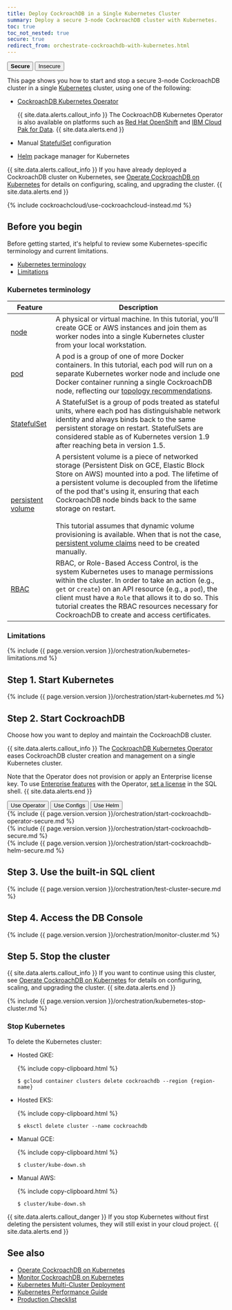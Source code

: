 ```yaml
---
title: Deploy CockroachDB in a Single Kubernetes Cluster
summary: Deploy a secure 3-node CockroachDB cluster with Kubernetes.
toc: true
toc_not_nested: true
secure: true
redirect_from: orchestrate-cockroachdb-with-kubernetes.html
---
```


<div class="filters filters-big clearfix">
  <button class="filter-button current"><strong>Secure</strong></button>
  <a href="deploy-cockroachdb-with-kubernetes-insecure.html"><button class="filter-button">Insecure</button></a>
</div>

This page shows you how to start and stop a secure 3-node CockroachDB cluster in a single [Kubernetes](http://kubernetes.io/) cluster, using one of the following:

- [CockroachDB Kubernetes Operator](https://github.com/cockroachdb/cockroach-operator)
    
    {{ site.data.alerts.callout_info }}
    The CockroachDB Kubernetes Operator is also available on platforms such as [Red Hat OpenShift](deploy-cockroachdb-with-kubernetes-openshift.html) and [IBM Cloud Pak for Data](https://www.ibm.com/products/cloud-pak-for-data).
    {{ site.data.alerts.end }}

- Manual [StatefulSet](http://kubernetes.io/docs/concepts/abstractions/controllers/statefulsets/) configuration

- [Helm](https://helm.sh/) package manager for Kubernetes

{{ site.data.alerts.callout_info }}
If you have already deployed a CockroachDB cluster on Kubernetes, see [Operate CockroachDB on Kubernetes](operate-cockroachdb-kubernetes.html) for details on configuring, scaling, and upgrading the cluster.
{{ site.data.alerts.end }}

{%  include cockroachcloud/use-cockroachcloud-instead.md %}

## Before you begin

Before getting started, it's helpful to review some Kubernetes-specific terminology and current limitations.

- [Kubernetes terminology](#kubernetes-terminology)
- [Limitations](#limitations)

### Kubernetes terminology

Feature | Description
--------|------------
[node](https://kubernetes.io/docs/concepts/architecture/nodes/) | A physical or virtual machine. In this tutorial, you'll create GCE or AWS instances and join them as worker nodes into a single Kubernetes cluster from your local workstation.
[pod](http://kubernetes.io/docs/user-guide/pods/) | A pod is a group of one of more Docker containers. In this tutorial, each pod will run on a separate Kubernetes worker node and include one Docker container running a single CockroachDB node, reflecting our [topology recommendations](recommended-production-settings.html#topology).
[StatefulSet](http://kubernetes.io/docs/concepts/abstractions/controllers/statefulsets/) | A StatefulSet is a group of pods treated as stateful units, where each pod has distinguishable network identity and always binds back to the same persistent storage on restart. StatefulSets are considered stable as of Kubernetes version 1.9 after reaching beta in version 1.5.
[persistent volume](http://kubernetes.io/docs/user-guide/persistent-volumes/) | A persistent volume is a piece of networked storage (Persistent Disk on GCE, Elastic Block Store on AWS) mounted into a pod. The lifetime of a persistent volume is decoupled from the lifetime of the pod that's using it, ensuring that each CockroachDB node binds back to the same storage on restart.<br><br>This tutorial assumes that dynamic volume provisioning is available. When that is not the case, [persistent volume claims](http://kubernetes.io/docs/user-guide/persistent-volumes/#persistentvolumeclaims) need to be created manually.
[RBAC](https://kubernetes.io/docs/reference/access-authn-authz/rbac/) | RBAC, or Role-Based Access Control, is the system Kubernetes uses to manage permissions within the cluster. In order to take an action (e.g., `get` or `create`) on an API resource (e.g., a `pod`), the client must have a `Role` that allows it to do so. This tutorial creates the RBAC resources necessary for CockroachDB to create and access certificates.

### Limitations

{%  include {{  page.version.version  }}/orchestration/kubernetes-limitations.md %}

## Step 1. Start Kubernetes

{%  include {{  page.version.version  }}/orchestration/start-kubernetes.md %}

## Step 2. Start CockroachDB

Choose how you want to deploy and maintain the CockroachDB cluster.

{{ site.data.alerts.callout_info }}
The [CockroachDB Kubernetes Operator](https://github.com/cockroachdb/cockroach-operator) eases CockroachDB cluster creation and management on a single Kubernetes cluster.

Note that the Operator does not provision or apply an Enterprise license key. To use [Enterprise features](enterprise-licensing.html) with the Operator, [set a license](licensing-faqs.html#set-a-license) in the SQL shell.
{{ site.data.alerts.end }}

<div class="filters filters-big clearfix">
    <button class="filter-button" data-scope="operator">Use Operator</button>
    <button class="filter-button" data-scope="manual">Use Configs</button>
    <button class="filter-button" data-scope="helm">Use Helm</button>
</div>

<section class="filter-content" markdown="1" data-scope="operator">
{%  include {{  page.version.version  }}/orchestration/start-cockroachdb-operator-secure.md %}
</section>

<section class="filter-content" markdown="1" data-scope="manual">
{%  include {{  page.version.version  }}/orchestration/start-cockroachdb-secure.md %}
</section>

<section class="filter-content" markdown="1" data-scope="helm">
{%  include {{  page.version.version  }}/orchestration/start-cockroachdb-helm-secure.md %}
</section>

## Step 3. Use the built-in SQL client

{%  include {{  page.version.version  }}/orchestration/test-cluster-secure.md %}

## Step 4. Access the DB Console

{%  include {{  page.version.version  }}/orchestration/monitor-cluster.md %}

## Step 5. Stop the cluster

{{ site.data.alerts.callout_info }}
If you want to continue using this cluster, see [Operate CockroachDB on Kubernetes](operate-cockroachdb-kubernetes.html) for details on configuring, scaling, and upgrading the cluster.
{{ site.data.alerts.end }}

{%  include {{  page.version.version  }}/orchestration/kubernetes-stop-cluster.md %}

### Stop Kubernetes

To delete the Kubernetes cluster:

- Hosted GKE:

    {%  include copy-clipboard.html %}
    ~~~ shell
    $ gcloud container clusters delete cockroachdb --region {region-name}
    ~~~
- Hosted EKS:

    {%  include copy-clipboard.html %}
    ~~~ shell
    $ eksctl delete cluster --name cockroachdb
    ~~~   
- Manual GCE:

    {%  include copy-clipboard.html %}
    ~~~ shell
    $ cluster/kube-down.sh
    ~~~
- Manual AWS:

    {%  include copy-clipboard.html %}
    ~~~ shell
    $ cluster/kube-down.sh
    ~~~

{{ site.data.alerts.callout_danger }}
If you stop Kubernetes without first deleting the persistent volumes, they will still exist in your cloud project.
{{ site.data.alerts.end }}

## See also

- [Operate CockroachDB on Kubernetes](operate-cockroachdb-kubernetes.html)
- [Monitor CockroachDB on Kubernetes](monitor-cockroachdb-kubernetes.html)
- [Kubernetes Multi-Cluster Deployment](orchestrate-cockroachdb-with-kubernetes-multi-cluster.html)
- [Kubernetes Performance Guide](kubernetes-performance.html)
- [Production Checklist](recommended-production-settings.html)